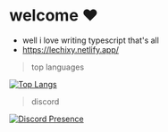 # welcome ❤️
- well i love writing typescript that's all
- https://lechixy.netlify.app/

> top languages

[![Top Langs](https://github-readme-stats.vercel.app/api/top-langs/?username=lechixy&theme=synthwave)](https://github.com/anuraghazra/github-readme-stats)
> discord

[![Discord Presence](https://lanyard.cnrad.dev/api/391511241786654721)](https://discord.com/users/391511241786654721)
